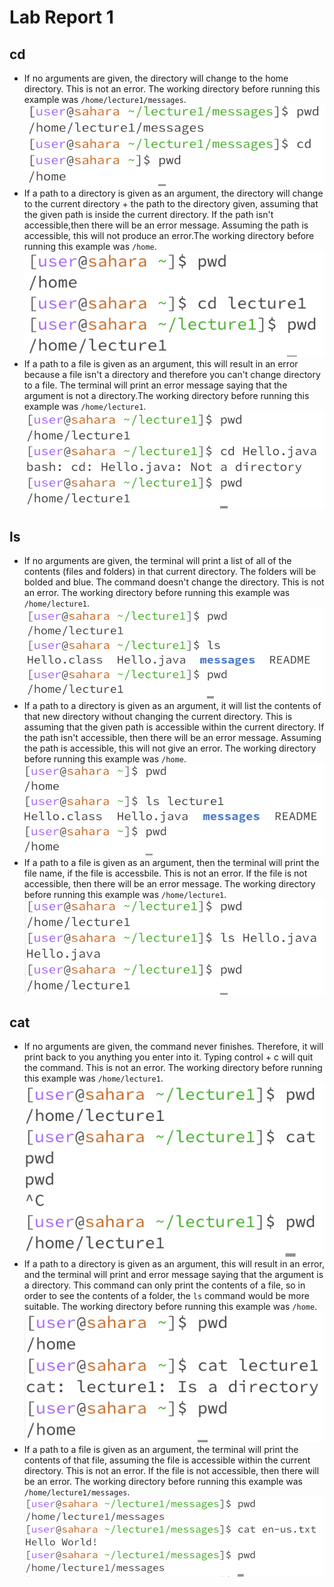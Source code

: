 # Lab Report 1
## cd
* If no arguments are given, the directory will change to the home directory. This is not an error. The working directory before running this example was `/home/lecture1/messages`.\
![Image](cdNoArg.png)
* If a path to a directory is given as an argument, the directory will change to the current directory + the path to the directory given, assuming that the given path is inside the current directory. If the path isn't accessible,then there will be an error message. Assuming the path is accessible, this will not produce an error.The working directory before running this example was `/home`.\
![Image](cdPath.png)
* If a path to a file is given as an argument, this will result in an error because a file isn't a directory and therefore you can't change directory to a file. The terminal will print an error message saying that the argument is not a directory.The working directory before running this example was `/home/lecture1`.\
![Image](cdFile.png)
## ls
* If no arguments are given, the terminal will print a list of all of the contents (files and folders) in that current directory. The folders will be bolded and blue. The command doesn't change the directory. This is not an error. The working directory before running this example was `/home/lecture1`.\
![Image](lsNoArg.png)
* If a path to a directory is given as an argument, it will list the contents of that new directory without changing the current directory. This is assuming that the given path is accessible within the current directory. If the path isn't accessible, then there will be an error message. Assuming the path is accessible, this will not give an error. The working directory before running this example was `/home`.\
![Image](lsPath.png)
* If a path to a file is given as an argument, then the terminal will print the file name, if the file is accessbile. This is not an error. If the file is not accessible, then there will be an error message. The working directory before running this example was `/home/lecture1`.\
![Image](lsFile.png)
## cat
* If no arguments are given, the command never finishes. Therefore, it will print back to you anything you enter into it. Typing control + c will quit the command. This is not an error. The working directory before running this example was `/home/lecture1`.\
![Image](catNoArg.png)
* If a path to a directory is given as an argument, this will result in an error, and the terminal will print and error message saying that the argument is a directory. This command can only print the contents of a file, so in order to see the contents of a folder, the `ls` command would be more suitable. The working directory before running this example was `/home`.\
![Image](catPath.png)
* If a path to a file is given as an argument, the terminal will print the contents of that file, assuming the file is accessible within the current directory. This is not an error. If the file is not accessible, then there will be an error. The working directory before running this example was `/home/lecture1/messages`.\
![Image](catFile.png)

